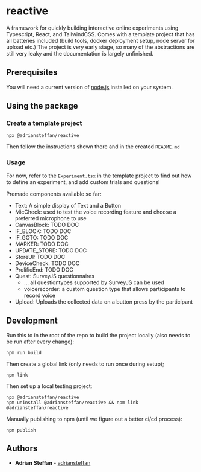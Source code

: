 # reactive

A framework for quickly building interactive online experiments using Typescript, React, and TailwindCSS. Comes with a template project that has all batteries included (build tools, docker deployment setup, node server for upload etc.)
The project is very early stage, so many of the abstractions are still very leaky and the documentation is largely unfinished.


## Prerequisites

You will need a current version of [node.js](https://nodejs.org/en/download/) installed on your system.

## Using the package

### Create a template project

```
npx @adriansteffan/reactive
```

Then follow the instructions shown there and in the created `README.md`


### Usage

For now, refer to the `Experiment.tsx` in the template project to find out how to define an experiment, and add custom trials and questions!

Premade components available so far:

* Text: A simple display of Text and a Button
* MicCheck: used to test the voice recording feature and choose a preferred microphone to use
* CanvasBlock: TODO DOC
* IF_BLOCK: TODO DOC
* IF_GOTO: TODO DOC
* MARKER: TODO DOC
* UPDATE_STORE: TODO DOC
* StoreUI: TODO DOC
* DeviceCheck: TODO DOC
* ProlificEnd: TODO DOC
* Quest: SurveyJS questionnaires
    * ... all questiontypes supported by SurveyJS can be used
    * voicerecorder: a custom question type that allows participants to record voice
* Upload: Uploads the collected data on a button press by the participant 



## Development


Run this to in the root of the repo to build the project locally (also needs to be run after every change):

```
npm run build
```

Then create a global link (only needs to run once during setup);
```
npm link
```

Then set up a local testing project:

```
npx @adriansteffan/reactive
npm uninstall @adriansteffan/reactive && npm link @adriansteffan/reactive
```


Manually publishing to npm (until we figure out a better ci/cd process):
```
npm publish
```


## Authors

* **Adrian Steffan** - [adriansteffan](https://github.com/adriansteffan)